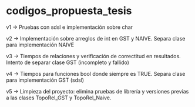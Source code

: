 # codigos_propuesta_tesis

v1 -> Pruebas con sdsl e implementación sobre char

v2 -> Implementación sobre arreglos de int en GST y NAIVE. Separa clase para implementación NAIVE

v3 -> Tiempos de relaciones y verificación de correctitud en resultados. Intento de separar clase GST (incompleto y fallido)

v4 -> Tiempos para funciones bool donde siempre es TRUE. Separa clase para implementación GST (sdsl)

v5 -> Limpieza del proyecto: elimina pruebas de librería y versiones previas a las clases TopoRel_GST y TopoRel_Naive.
